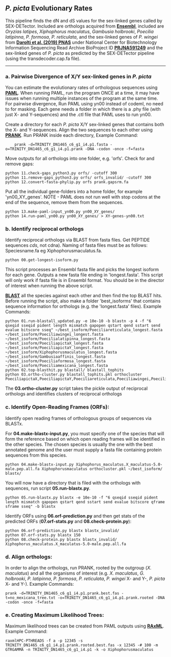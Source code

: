 ## _P. picta_ Evolutionary Rates
This pipeline finds the dN and dS values for the sex-linked genes called by SEX-DETector. Included are orthologs acquired from **[Ensembl](http://uswest.ensembl.org/index.html)**, included are _Oryzias latipes_, _Xiphophorus maculatus_, _Gambusia holbrooki_, _Poecilia latipinna_, _P. formosa_, _P. reticulata_, and the sex-linked genes of _P. wingei_ from **[Darolti et al. (2019) PNAS](https://doi-org.ezproxy.library.ubc.ca/10.1073/pnas.1905298116)** under National Center for Biotechnology Information Sequencing Read Archive BioProject ID **[PRJNA591249](https://www-ncbi-nlm-nih-gov.ezproxy.library.ubc.ca/bioproject/?term=PRJNA591249)** and the sex-linked genes of _P. picta_ as predicted by the SEX-DETector pipeline (using the transdecoder.cap.fa file).

------------------------------------------------------------------------------------------------------------------------------------
### a. Pairwise Divergence of X/Y sex-linked genes in _P. picta_
You can estimate the evolutionary rates of orthologous sequences using **[PAML](http://abacus.gene.ucl.ac.uk/software/paml.html)**. When running PAML, run the program ONCE at a time, it may have issues when running multiple instances of the program at the same time. For pairwise divergence, Run PAML using yn00 instead of codeml, no need to for masking. 
Each gene needs a folder in which there is a .phy file (with just X- and Y-sequences) and the .ctl file that PAML uses to run yn00. 

Create a directory for each _P. picta_ X/Y sex-linked genes that contains both the X- and Y-sequences. Align the two sequences to each other using **[PRANK](http://wasabiapp.org/software/prank/)**. Run PRANK inside each directory, Example Command:

        prank -d=TRINITY_DN1465_c6_g1_i4.p1.fasta -o=TRINITY_DN1465_c6_g1_i4.p1.prank -DNA -codon -once -f=fasta

Move outputs for all orthologs into one folder, e.g. 'orfs'. Check for and remove gaps:

    python 11.check-gaps_python3.py orfs/ -cutoff 300
    python 11.remove-gaps_python3.py orfs/ orfs_invalid/ -cutoff 300
    python 12.convert-fasta-phylip.py orfs prank.gapsrm.fa 

Put all the individual gene-folders into a home folder, for example 'yn00_XY_genes'. NOTE - PAML does not run well with stop codons at the end of the sequence, remove them from the sequences.

    python 13.make-paml-input_yn00.py yn00_XY_genes/
    python 14.run-paml_yn00.py yn00_XY_genes/ > XY-genes-yn00.txt


### b. Identify reciprocal orthologs
Identify reciprocal orthologs via BLAST from fasta files. Get PEPTIDE sequences *cds*, not cdna). Naming of fasta files must be as follows: Speciesname.fa eg Xiphophorusmaculatus.fa. 

    python 00.get-longest-isoform.py 
    
This script processes an Ensembl fasta file and picks the longest isoform for each gene. Outputs a new fasta file ending in 'longest.fasta'. This script will only work if fasta file is in Ensembl format. You should be in the director of interest when running the above script.

**[BLAST](https://blast.ncbi.nlm.nih.gov/Blast.cgi)** all the species against each other and then find the top BLAST hits. Before running the script, also make a folder 'best_isoforms' that contains sequence information for orthologs (e.g. the 'longest.fasta' files).
Example Commands:

    python 01.run-blastall_updated.py -e 10e-10 -b blastn -p 4 -f "6 qseqid sseqid pident length mismatch gapopen qstart qend sstart send evalue bitscore sseq" ~/best_isoform/Poeciliareticulata_longest.fasta  ~/best_isoform/Poeciliawingei_longest.fasta  ~/best_isoform/Poecilialatipinna_longest.fasta  ~/best_isoform/PoeciliapictaX_longest.fasta  ~/best_isoform/PoeciliapictaY_longest.fasta  ~/best_isoform/Xiphophorusmaculatus_longest.fasta  ~/best_isoform/Gambusiaaffinis_longest.fasta  ~/best_isoform/Poeciliaformosa_longest.fasta ~/best_isoform/Poeciliamexicana_longest.fasta
    python 02.top-blasthit.py blastall/ blastall_tophits
    python 03.ortho-cluster.py blastall_tophits.pkl orthocluster PoeciliapictaX,PoeciliapictaY,Poeciliareticulata,Poeciliawingei,Poecilialatipinna,Poeciliamexicana,Poeciliaformosa,Xiphophorusmaculatus,Gambusiaaffinis 

   
The **03.ortho-cluster.py** script takes the pickle output of reciprocal orthologs and identifies clusters of reciprocal orthologs

### c. Identify Open-Reading Frames (ORFs):
Identify open reading frames of orthologous groups of sequences via BLASTx.  

For **04.make-blastx-input.py**, you must specify one of the species that will form the reference based on which open reading frames will be identified in the other species. The chosen species is usually the one with the best annotated genome and the user must supply a fasta file containing protein sequences from this species. 

    python 04.make-blastx-input.py Xiphophorus_maculatus.X_maculatus-5.0-male.pep.all.fa Xiphophorusmaculatus orthocluster.pkl ~/best_isoform/ blastx/ 
    
You will now have a directory that is filed with the orthologs with sequences, run script **05.run-blastx.py**.

    python 05.run-blastx.py blastx -e 10e-10 -f "6 qseqid sseqid pident length mismatch gapopen qstart qend sstart send evalue bitscore qframe sframe sseq" -b blastx 
    
Identify ORFs using **06.orf-prediction.py** and then get stats of the predicted ORFs (**07.orf-stats.py** and **08.check-protein.py**):

    python 06.orf-prediction.py blastx blastx_invalid/
    python 07.orf-stats.py blastx 150
    python 08.check-protein.py blastx blastx_invalid/ Xiphophorus_maculatus.X_maculatus-5.0-male.pep.all.fa

### d. Align orthologs:
In order to align the orthologs, run PRANK, rooted by the outgroup (_X. maculatus_) and all the organisms of interest (e.g. _X. maculatus_, _G. holbrooki_, _P. latipinna_, _P. formosa_, _P. reticulata_, _P. wingei_ X- and Y-, _P. picta_ X- and Y-). Example Commands:

    prank -d=TRINITY_DN1465_c6_g1_i4.p1.prank.best.fas -t=no_mexicana_tree.txt -o=TRINITY_DN1465_c6_g1_i4.p1.prank.rooted -DNA -codon -once -f=fasta


### e. Creating Maximum Likelihood Trees:
Maximum likelihood trees can be created from PAML outputs using **[RAxML](https://cme.h-its.org/exelixis/web/software/raxml/)**.  Example Command:

    raxmlHPC-PTHREADS -f a -p 12345 -s TRINITY_DN1465_c6_g1_i4.p1.prank.rooted.best.fas -x 12345 -# 100 -m GTRGAMMA -n TRINITY_DN1465_c6_g1_i4.p1 -k -o Xiphophorusmaculatus
